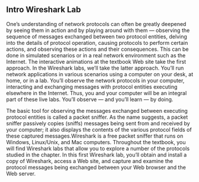 ## Intro Wireshark Lab

One’s understanding of network protocols can often be greatly deepened by seeing them in action and by playing around with them — observing the sequence of messages exchanged between two protocol entities, delving into the details of protocol operation, causing protocols to perform certain actions, and observing these actions and their consequences. This can be done in simulated scenarios or in a real network environment such as the Internet. The interactive animations at the textbook Web site take the first approach. In the Wireshark labs, we’ll take the latter approach. You’ll run network applications in various scenarios using a computer on your desk, at home, or in a lab. You’ll observe the network protocols in your computer, interacting and exchanging messages with protocol entities executing elsewhere in the Internet. Thus, you and your computer will be an integral part of these live labs. You’ll observe — and you’ll learn — by doing.

The basic tool for observing the messages exchanged between executing protocol entities is called a packet sniffer. As the name suggests, a packet sniffer passively copies (sniffs) messages being sent from and received by your computer; it also displays the contents of the various protocol fields of these captured messages.Wireshark is a free packet sniffer that runs on Windows, Linux/Unix, and Mac computers. Throughout the textbook, you will find Wireshark labs that allow you to explore a number of the protocols studied in the chapter. In this first Wireshark lab, you’ll obtain and install a copy of Wireshark, access a Web site, and capture and examine the protocol messages being exchanged between your Web browser and the Web server.
